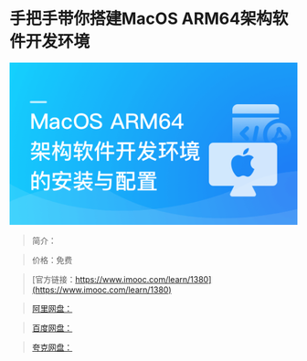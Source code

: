 # 手把手带你搭建MacOS ARM64架构软件开发环境

![img](../../assets/641d6c9c09d80c0f05400304.png)

> 简介：

> 价格：免费

> [官方链接：https://www.imooc.com/learn/1380](https://www.imooc.com/learn/1380)

> [阿里网盘：]()

> [百度网盘：]()

> [夸克网盘：]()
